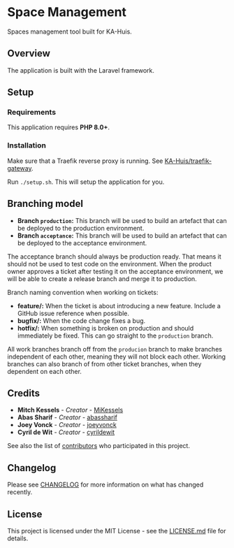 # Space Management

Spaces management tool built for KA-Huis.

## Overview

The application is built with the Laravel framework.

## Setup

### Requirements

This application requires **PHP 8.0+**.

### Installation

Make sure that a Traefik reverse proxy is running. See [KA-Huis/traefik-gateway](https://github.com/KA-Huis/traefik-gateway).

Run `./setup.sh`. This will setup the application for you.

## Branching model

* **Branch `production`:** This branch will be used to build an artefact that can be deployed to the production environment.
* **Branch `acceptance`:** This branch will be used to build an artefact that can be deployed to the acceptance environment.

The acceptance branch should always be production ready. That means it should not be used to test code on the environment. When the product owner approves a ticket after testing it on the acceptance environment, we will be able to create a release branch and merge it to production.

Branch naming convention when working on tickets:

* **feature/<short-feature-description>:** When the ticket is about introducing a new feature. Include a GitHub issue reference when possible.
* **bugfix/<short-bugfix-description>:** When the code change fixes a bug.
* **hotfix/<short-hotfix-description>:** When something is broken on production and should immediately be fixed. This can go straight to the `production` branch.

All work branches branch off from the `producion` branch to make branches independent of each other, meaning they will not block each other. Working branches can also branch of from other ticket branches, when they dependent on each other.

## Credits

* **Mitch Kessels** - _Creator_ - [MiKessels](https://github.com/MiKessels)
* **Abas Sharif** - _Creator_ - [abassharif](https://github.com/abassharif)
* **Joey Vonck** - _Creator_ - [joeyvonck](https://github.com/joeyvonck)
* **Cyril de Wit** - _Creator_ - [cyrildewit](https://github.com/cyrildewit)

See also the list of [contributors](https://github.com/cyrildewit/eloquent-viewable/graphs/contributors) who participated in this project.

## Changelog

Please see [CHANGELOG](CHANGELOG-2.0.md) for more information on what has changed recently.

## License

This project is licensed under the MIT License - see the [LICENSE.md](LICENSE.md) file for details.
